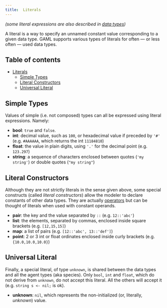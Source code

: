 ```yaml
---
title:  Literals
---
```





_(some literal expressions are also described in [data types](DataTypes))_

A literal is a way to specify an unnamed constant value corresponding to a given data type. GAML supports various types of literals for often — or less often — used data types.

## Table of contents 

* [Literals](#literals)
	* [Simple Types](#simple-types)
	* [Literal Constructors](#literal-constructors)
	* [Universal Literal](#universal-literal)




## Simple Types
Values of simple (i.e. not composed) types can all be expressed using literal expressions. Namely:

* **bool**: `true` and `false`.
* **int**: decimal value, such as `100`, or hexadecimal value if preceded by `'#'` (e.g. `#AAAAAA`, which returns the int `11184810`)
* **float**: the value in plain digits, using `'.'` for the decimal point (e.g. `123.297`)
* **string**: a sequence of characters enclosed between quotes (`'my string'`) or double quotes (`"my string"`)




## Literal Constructors
Although they are not strictly literals in the sense given above, some special constructs (called _literal constructors_) allow the modeler to declare constants of other data types. They are actually [operators](Exhaustive-list-of-GAMA-Keywords) but can be thought of literals when used with constant operands.

* **pair**: the key and the value separated by `::` (e.g. `12::'abc'`)
* **list**: the elements, separated by commas, enclosed inside square brackets (e.g. `[12,15,15]`)
* **map**: a list of pairs (e.g. `[12::'abc', 13::'def']`)
* **point**: 2 or 3 int or float ordinates enclosed inside curly brackets (e.g. `{10.0,10.0,10.0}`)



[//]: # (keyword|concept_nil)
## Universal Literal
Finally, a special literal, of type `unknown`, is shared between the data types and all the agent types (aka species). Only `bool`, `int` and `float`, which do not derive from `unknown`, do not accept this literal. All the others will accept it (e.g. `string s <- nil;` is ok).

* **unknown**: `nil`, which represents the non-initialized (or, literally, _unknown_) value.
